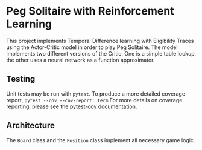 # Peg Solitaire with Reinforcement Learning

This project implements Temporal Difference learning with Eligibility Traces using the Actor-Critic model in order to play Peg Solitaire.
The model implements two different versions of the Critic: One is a simple table lookup, the other uses a neural network as a function approximator.

## Testing

Unit tests may be run with `pytest`.
To produce a more detailed coverage report, `pytest --cov --cov-report: term`
For more details on coverage reporting, please see the [pytest-cov documentation](https://pytest-cov.readthedocs.io/en/latest/reporting.html).

## Architecture

The `Board` class and the `Position` class implement all necessary game logic.
